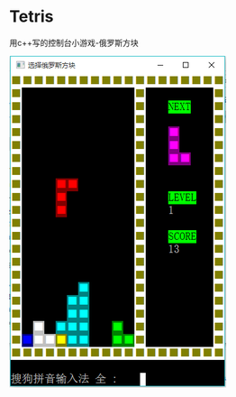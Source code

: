 # Tetris
用c++写的控制台小游戏-俄罗斯方块

![image](https://github.com/jpc0701/Tetris/blob/master/%E4%BF%84%E7%BD%97%E6%96%AF%E6%96%B9%E5%9D%97.PNG)
